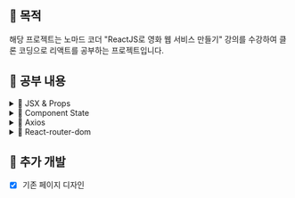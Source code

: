 ## 📢 목적

해당 프로젝트는 노마드 코더 "ReactJS로 영화 웹 서비스 만들기" 강의를 수강하여 클론 코딩으로 리액트를 공부하는 프로젝트입니다.

## 📢 공부 내용

<details markdown="1">

<summary>📑 JSX & Props</summary>

#### JSX란?

Javascript XML이며 React의 렌더링 로직은 아래와 같은 UI 로직과 본질적으로 연결되어있다는 사실을 포함합니다.

- 이벤트 처리 방식
- 시간에 따른 상태 변화 방식
- 화면을 위한 데이터 준비 방식
- JSX는 주입 공격을 방지합니다.
- JSX는 객체를 표현합니다.

#### Props란?

상위 컴포넌트에서 하위 컴포넌트로 전달하는 데이터

- 사용법 : props 값은 태그의 속성을 설정해주는 것
``` javascript
import React, { Component } from 'react';
import HelloWorld from './HelloWorld';

class App extends Component {
  render() {
    return (
      <HelloWorld name="환영합니다. 리액트 짱짱맨" />
    );
  }
}

export default App;
```

#### PropTypes란?

컴포너넌트의 props에 지정한 데이터 타입과 다른 타입의 값이 들어왔을 때 오류로 그 내용을 표시해준다.

- 설치법
> npm i prop-types

#### 참고 사이트

[JSX 소개](https://ko.reactjs.org/docs/introducing-jsx.html) <br>
[JSX 이해하기](https://ko.reactjs.org/docs/jsx-in-depth.html) <br>
[Props 사용법](https://ko.reactjs.org/tutorial/tutorial.html#passing-data-through-props) <br>
[PropTypes를 사용한 타입 검사](https://ko.reactjs.org/docs/typechecking-with-proptypes.html) <br>

</details>

<details markdown="2">

<summary>📑 Component State</summary>

#### Component State란?

컴포넌트 내부에서 선언하며 수정하는 데이터

- setState()는 컴포넌트의 state 객체에 대한 업데이트를 실행합니다. (state 변경 시 필수 실행)
- 사용법
``` javascript
import React, { Component } from 'react';

class Counter extends Component {
  constructor(props) {
    super(props);
    this.state = {
      number: 0
    }
  }
  ...
}

export default App;
```

#### Component life cycle

##### Mounting (마운트)

아래 메서드들은 컴포넌트의 인스턴스가 생성되어 DOM 상에 삽입될 때에 순서대로 호출됩니다.

- constructor()
- static getDerivedStateFromProps()
- render()
- componentDidMount()

##### Updating (업데이트)

props 또는 state가 변경되면 갱신이 발생합니다. 아래 메서드들은 컴포넌트가 다시 렌더링될 때 순서대로 호출됩니다.

- static getDerivedStateFromProps()
- shouldComponentUpdate()
- render()
- getSnapshotBeforeUpdate()
- componentDidUpdate()

##### Unmounting (마운트 해제)

아래 메서드는 컴포넌트가 DOM 상에서 제거될 때에 호출됩니다.

- componentWillUnmount()

##### Error Handling (오류 처리)

- 아래 메서드들은 자식 컴포넌트를 렌더링하거나, 자식 컴포넌트가 생명주기 메서드를 호출하거나, 또는 자식 컴포넌트가 생성자 메서드를 호출하는 과정에서 오류가 발생했을 때에 호출됩니다.

- static getDerivedStateFromError()
- componentDidCatch()

#### 참고 사이트

[컴포넌트 생명주기](https://ko.reactjs.org/docs/react-component.html) <br>
[컴포넌트 State](https://ko.reactjs.org/docs/faq-state.html) <br>

</details>

<details markdown="3">

<summary>📑 Axios</summary>

#### Axios란?

Axios는 브라우저, Node.js를 위한 Promise API를 활용하는 HTTP 비동기 통신 라이브러리입니다.

- CDN 방식
``` javascript
<script src="https://unpkg.com/axios/dist/axios.min.js"></script>
```

- NPM 방식
``` javascript
npm i axios
```

### github page

- 사용법

> npm i gh-pages
package.json
``` json
"scripts": {
  "deploy": "gh-pages -d build",
  "predeploy": "npm run build"
},
"homepage": "https://{your github username}.github.io/{the name of your project in github}"
```
> npm run deploy

#### 참고 사이트

[async 가이드](https://developer.mozilla.org/ko/docs/Web/JavaScript/Reference/Statements/async_function) <br>
[axios 가이드](https://github.com/axios/axios#example) <br>

</details>

<details markdown="4">

<summary>📑 React-router-dom</summary>

#### React-router-dom란?

React-router-dom는 브라우저에서 사용되는 리액트 라우터 입니다.

- 설치
``` javascript
npm i react-router-dom
```

리액트 라우터에서 제공하는 몇 가지 기본 컴포넌트의 역할은 다음과 같다.
- `<BrowserRouter />`: HTML5 히스토리 API를 사용하여 주소를 관리하는 라우터(해쉬뱅 모드 사용 안함)
- `<Route />`: 요청 경로와 렌더링할 컴포넌트를 설정한다
- `<Switch />`: 하위에 라우터 중 하나를 선택한다
- `<Redirect />`: 요청 경로를 다른 경로로 리다이렉션한다

#### 참고 사이트

[React-router-dom 가이드](https://reactrouter.com/web/guides/quick-start) <br>

</details>

## 📢 추가 개발

- [X] 기존 페이지 디자인